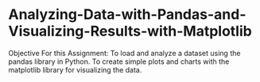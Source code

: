 # Analyzing-Data-with-Pandas-and-Visualizing-Results-with-Matplotlib
Objective For this Assignment:  To load and analyze a dataset using the pandas library in Python. To create simple plots and charts with the matplotlib library for visualizing the data.
